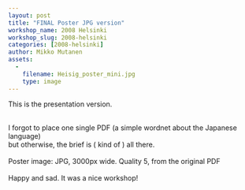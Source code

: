 ```yaml
---
layout: post
title: "FINAL Poster JPG version"
workshop_name: 2008 Helsinki 
workshop_slug: 2008-helsinki
categories: [2008-helsinki]
author: Mikko Mutanen
assets:
  -
    filename: Heisig_poster_mini.jpg
    type: image
---
```

This is the presentation version.
<div>
<br />
</div>
<div>
I forgot to place one single PDF (a simple wordnet about the Japanese language)
</div>
<div>
but otherwise, the brief is ( kind of ) all there.
</div>
<div>
<br />
</div>
<div>
Poster image: JPG, 3000px wide. Quality 5, from the original PDF
</div>
<div>
<br />
</div>
<div>
Happy and sad. It was a nice workshop!
</div>
<div>
<br />
</div>


